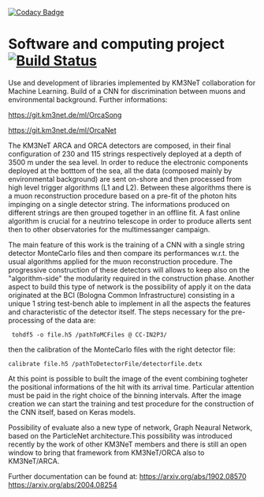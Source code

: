 [![Codacy Badge](https://api.codacy.com/project/badge/Grade/cb3f2e48f8f0482f8adfc0987b383951)](https://app.codacy.com/manual/francescofilippini6/Software_computer?utm_source=github.com&utm_medium=referral&utm_content=francescofilippini6/Software_computer&utm_campaign=Badge_Grade_Dashboard)
# Software and computing project [![Build Status](https://travis-ci.com/francescofilippini6/Software_computer.svg?branch=master)](https://travis-ci.com/francescofilippini6/Software_computer)

Use and development of libraries implemented by KM3NeT collaboration for Machine Learning. Build of a CNN for discrimination between muons and environmental background. Further informations:

https://git.km3net.de/ml/OrcaSong

https://git.km3net.de/ml/OrcaNet

The KM3NeT ARCA and ORCA detectors are composed, in their final configuration of 230 and 115 strings respectively deployed at a depth of 3500 m under the sea level. In order to reduce the electronic components deployed at the botttom of the sea, all the data (composed mainly by environmental background) are sent on-shore and then processed from high level trigger algorithms (L1 and L2). Between these algorithms there is a muon reconstruction procedure based on a pre-fit of the photon hits impinging on a single detector string. The informations produced on different strings are then grouped together in an offline fit. A fast online algorithm is crucial for a neutrino telescope in order to produce allerts sent then to other observatories for the multimessanger campaign. 

The main feature of this work is the training of a CNN with a single string detector MonteCarlo files and then compare its performances w.r.t. the usual algorithms applied for the muon reconstruction procedure. The progressive construction of these detectors will allows to keep also on the "algorithm-side" the modularity required in the construction phase. Another aspect to build this type of network is the possibility of apply it on the data originated at the BCI (Bologna Common Infrastructure) consisting in a unique 1 string test-bench able to implement in all the aspects the features and characteristic of the detector itself. 
The steps necessary for the pre-processing of the data are:

``` tohdf5 -o file.h5 /pathToMCFiles @ CC-IN2P3/```

then the calibration of the MonteCarlo files with the right detector file:

```calibrate file.h5 /pathToDetectorFile/detectorfile.detx```

At this point is possible to built the image of the event combining togheter the positional informations of the hit with its arrival time. Particular attention must be paid in the right choice of the binning intervals.
After the image creation we can start the training and test procedure for the construction of the CNN itself, based on Keras models.

Possibility of evaluate also a new type of network, Graph Neaural Network, based on the ParticleNet architecture.This possibility was introduced recently by the work of other KM3NeT members and there is still an open window to bring that framework from KM3NeT/ORCA also to KM3NeT/ARCA. 

Further documentation can be found at:
https://arxiv.org/abs/1902.08570
https://arxiv.org/abs/2004.08254
